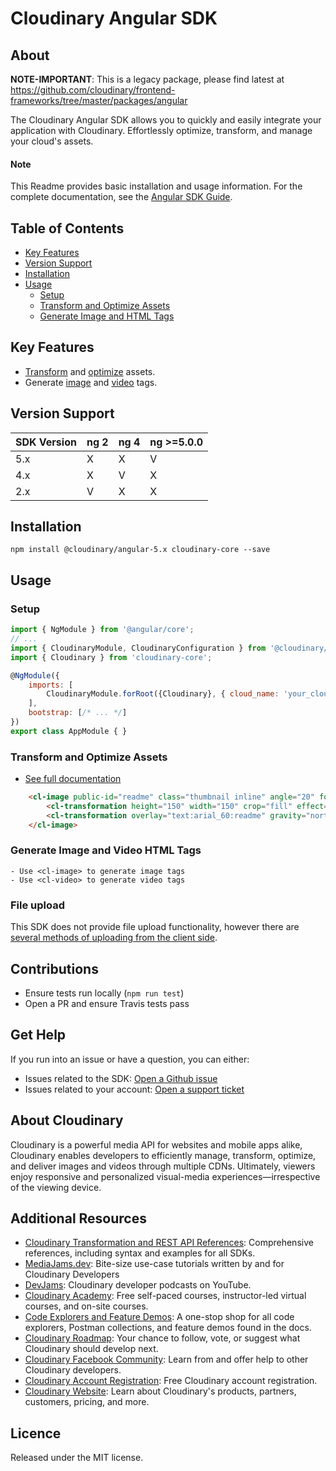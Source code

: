 Cloudinary Angular SDK
=========================
## About
**NOTE-IMPORTANT**: This is a legacy package, please find latest at https://github.com/cloudinary/frontend-frameworks/tree/master/packages/angular

The Cloudinary Angular SDK allows you to quickly and easily integrate your application with Cloudinary.
Effortlessly optimize, transform, and manage your cloud's assets.


#### Note
This Readme provides basic installation and usage information. 
For the complete documentation, see the [Angular SDK Guide](https://cloudinary.com/documentation/angular_integration).


## Table of Contents
- [Key Features](#key-features)
- [Version Support](#Version-Support)
- [Installation](#installation)
- [Usage](#usage)
    - [Setup](#Setup)
    - [Transform and Optimize Assets](#Transform-and-Optimize-Assets)
    - [Generate Image and HTML Tags](#Generate-Image-and-Video-HTML-Tags)
    

## Key Features
- [Transform](https://cloudinary.com/documentation/angular1_video_manipulation#video_transformation_examples) and [optimize](https://cloudinary.com/documentation/angular1_image_manipulation#image_optimizations) assets.
- Generate [image](https://cloudinary.com/documentation/angular1_image_manipulation#deliver_and_transform_images) and [video](https://cloudinary.com/documentation/angular1_video_manipulation#video_element) tags.


## Version Support
| SDK Version   | ng 2 | ng 4 | ng >=5.0.0 |
|---------------|------|------|------------|
| 5.x           | X    | X    | V          |
| 4.x           | X    | V    | X          |
| 2.x           | V    | X    | X          |

## Installation
```shell
npm install @cloudinary/angular-5.x cloudinary-core --save
```


## Usage
### Setup
```javascript
import { NgModule } from '@angular/core';
// ...
import { CloudinaryModule, CloudinaryConfiguration } from '@cloudinary/angular-5.x';
import { Cloudinary } from 'cloudinary-core';

@NgModule({
    imports: [
        CloudinaryModule.forRoot({Cloudinary}, { cloud_name: 'your_cloud_name' } as CloudinaryConfiguration),
    ],
    bootstrap: [/* ... */]
})
export class AppModule { }
```

### Transform and Optimize Assets
- [See full documentation](https://cloudinary.com/documentation/angular1_image_manipulation)
```html
    <cl-image public-id="readme" class="thumbnail inline" angle="20" format="jpg">
        <cl-transformation height="150" width="150" crop="fill" effect="sepia" radius="20"></cl-transformation>
        <cl-transformation overlay="text:arial_60:readme" gravity="north" y="20"></cl-transformation>
    </cl-image>
```

### Generate Image and Video HTML Tags
    - Use <cl-image> to generate image tags
    - Use <cl-video> to generate video tags

### File upload
This SDK does not provide file upload functionality, however there are [several methods of uploading from the client side](https://cloudinary.com/documentation/angular1_image_and_video_upload).

## Contributions
- Ensure tests run locally (```npm run test```)
- Open a PR and ensure Travis tests pass


## Get Help
If you run into an issue or have a question, you can either:
- Issues related to the SDK: [Open a Github issue](https://github.com/cloudinary/cloudinary_angular/issues)
- Issues related to your account: [Open a support ticket](https://cloudinary.com/contact)


## About Cloudinary
Cloudinary is a powerful media API for websites and mobile apps alike, Cloudinary enables developers to efficiently manage, transform, optimize, and deliver images and videos through multiple CDNs. Ultimately, viewers enjoy responsive and personalized visual-media experiences—irrespective of the viewing device.


## Additional Resources
- [Cloudinary Transformation and REST API References](https://cloudinary.com/documentation/cloudinary_references): Comprehensive references, including syntax and examples for all SDKs.
- [MediaJams.dev](https://mediajams.dev/): Bite-size use-case tutorials written by and for Cloudinary Developers
- [DevJams](https://www.youtube.com/playlist?list=PL8dVGjLA2oMr09amgERARsZyrOz_sPvqw): Cloudinary developer podcasts on YouTube.
- [Cloudinary Academy](https://training.cloudinary.com/): Free self-paced courses, instructor-led virtual courses, and on-site courses.
- [Code Explorers and Feature Demos](https://cloudinary.com/documentation/code_explorers_demos_index): A one-stop shop for all code explorers, Postman collections, and feature demos found in the docs.
- [Cloudinary Roadmap](https://cloudinary.com/roadmap): Your chance to follow, vote, or suggest what Cloudinary should develop next. 
- [Cloudinary Facebook Community](https://www.facebook.com/groups/CloudinaryCommunity): Learn from and offer help to other Cloudinary developers.
- [Cloudinary Account Registration](https://cloudinary.com/users/register/free): Free Cloudinary account registration.
- [Cloudinary Website](https://cloudinary.com): Learn about Cloudinary's products, partners, customers, pricing, and more.


## Licence
Released under the MIT license.
